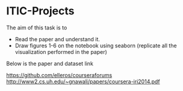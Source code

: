 # ITIC-Projects

The aim of this task is to 
- Read the paper and understand it.
- Draw figures 1-6 on the notebook using seaborn (replicate all the visualization performed in the paper)

Below is the paper and dataset link

https://github.com/elleros/courseraforums
http://www2.cs.uh.edu/~gnawali/papers/coursera-iri2014.pdf
